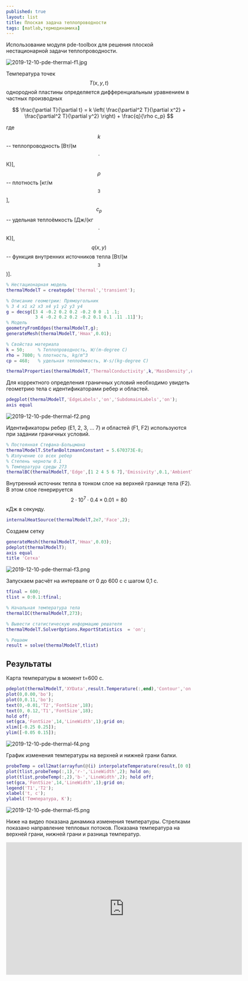 ```yaml
---
published: true
layout: list
title: Плоская задача теплопроводности
tags: [matlab,термодинамика]
---
```


Использование модуля pde-toolbox для решения плоской нестационарной задачи теплопроводности. 

![2019-12-10-pde-thermal-f1.jpg]({{site.baseurl}}/assets/img/2019-12-10-pde-thermal-f1.jpg)

Температура точек $$T(x,y,t)$$ однородной пластины определяется дифференциальным уравнением в частных производных

$$
    \frac{\partial T}{\partial t} = k \left( \frac{\partial^2 T}{\partial x^2} + \frac{\partial^2 T}{\partial y^2} \right) + \frac{q}{\rho c_p}
$$

где $$k$$ -- теплопроводность [Вт/(м$$ \cdot $$К)], $$\rho$$ -- плотность [кг/м$$^3$$], $$c_p$$ -- удельная теплоёмкость [Дж/(кг$$ \cdot $$K)], $$q(x,y)$$ -- функция внутренних источников тепла [Вт/(м$$^3$$)]. 


~~~matlab
% Нестационарная модель
thermalModelT = createpde('thermal','transient');

% Описание геометрии: Прямоугольник
% 3 4 x1 x2 x3 x4 y1 y2 y3 y4
g = decsg([3 4 -0.2 0.2 0.2 -0.2 0 0 .1 .1;
           3 4 -0.2 0.2 0.2 -0.2 0.1 0.1 .11 .11]');
% Модель
geometryFromEdges(thermalModelT,g);
generateMesh(thermalModelT,'Hmax',0.01);

% Свойства материала
k = 50;     % Теплопроводность, W/(m-degree C)
rho = 7800; % плотность, kg/m^3
cp = 468;   % удельная теплоёмкость, W-s/(kg-degree C)

thermalProperties(thermalModelT,'ThermalConductivity',k,'MassDensity',rho,'SpecificHeat',cp);

~~~

Для корректного определения граничных условий необходимо увидеть геометрию тела с идентификаторами ребер и областей. 

~~~matlab
pdegplot(thermalModelT,'EdgeLabels','on','SubdomainLabels','on');
axis equal
~~~

![2019-12-10-pde-thermal-f2.png]({{site.baseurl}}/assets/img/2019-12-10-pde-thermal-f2.png)

Идентификаторы ребер (E1, 2, 3, ... 7) и областей (F1, F2) используются при задании граничных условий.    

~~~matlab
% Постоянная Стефана-Больцмана
thermalModelT.StefanBoltzmannConstant = 5.670373E-8; 
% Излучение со всех ребер
% Степень черноты 0.1
% Температура среды 273 
thermalBC(thermalModelT,'Edge',[1 2 4 5 6 7],'Emissivity',0.1,'AmbientTemperature',273);
~~~

Внутренний источник тепла в тонком слое на верхней границе тела (F2). В этом слое генерируется $$2 \cdot 10^7 \cdot 0.4 \times 0.01 = 80 $$ кДж в секунду.

~~~matlab
internalHeatSource(thermalModelT,2e7,'Face',2);
~~~

Создаем сетку

~~~matlab
generateMesh(thermalModelT,'Hmax',0.03);
pdeplot(thermalModelT); 
axis equal
title 'Сетка'
~~~

![2019-12-10-pde-thermal-f3.png]({{site.baseurl}}/assets/img/2019-12-10-pde-thermal-f3.png)

Запускаем расчёт на интервале от 0 до 600 с с шагом 0,1 с. 

~~~matlab
tfinal = 600;
tlist = 0:0.1:tfinal;

% Начальная температура тела
thermalIC(thermalModelT,273);

% Вывести статистическую информацию решателя
thermalModelT.SolverOptions.ReportStatistics  = 'on';

% Решаем
result = solve(thermalModelT,tlist)
~~~

## Результаты

Карта температуры в момент t=600 c.

~~~matlab
pdeplot(thermalModelT,'XYData',result.Temperature(:,end),'Contour','on','ColorMap','hot'); hold on;
plot(0,0.00,'bo'); 
plot(0,0.11,'bo'); 
text(0,-0.01,'T2','FontSize',18);
text(0, 0.12,'T1','FontSize',18);
hold off;
set(gca,'FontSize',14,'LineWidth',1);grid on;
xlim([-0.25 0.25]);
ylim([-0.05 0.15]);
~~~

![2019-12-10-pde-thermal-f4.png]({{site.baseurl}}/assets/img/2019-12-10-pde-thermal-f4.png)

График изменения температуры на верхней и нижней грани балки.

~~~matlab
probeTemp = cell2mat(arrayfun(@(i) interpolateTemperature(result,[0 0],[0.11 0],i)',(1:length(tlist))','UniformOutput',false));
plot(tlist,probeTemp(:,1),'r-','LineWidth',2); hold on;
plot(tlist,probeTemp(:,2),'b-','LineWidth',2); hold off;
set(gca,'FontSize',14,'LineWidth',1);grid on;
legend('T1','T2');
xlabel('t, c');
ylabel('Температура, K');
~~~

![2019-12-10-pde-thermal-f5.png]({{site.baseurl}}/assets/img/2019-12-10-pde-thermal-f5.png)

Ниже на видео показана динамика изменения температуры. Стрелками показано направление тепловых потоков. Показана температура на верхней грани, нижней грани и разница температур.

<iframe width="640" height="360" src="https://www.youtube.com/embed/C9y7O58UQQQ" frameborder="0" allow="accelerometer; autoplay; encrypted-media; gyroscope; picture-in-picture" allowfullscreen></iframe>